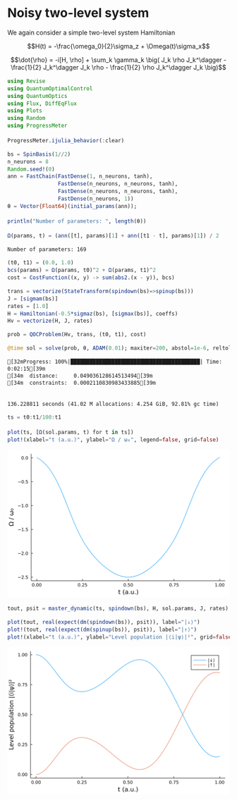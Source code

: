 # Noisy two-level system
We again consider a simple two-level system Hamiltonian


```math
H(t) = -\frac{\omega_0}{2}\sigma_z + \Omega(t)\sigma_x
```


```math
\dot{\rho} = -i[H, \rho]  + \sum_k \gamma_k \big( J_k \rho J_k^\dagger - \frac{1}{2} J_k^\dagger J_k \rho - \frac{1}{2} \rho J_k^\dagger J_k \big)
```


```julia
using Revise
using QuantumOptimalControl
using QuantumOptics
using Flux, DiffEqFlux
using Plots
using Random
using ProgressMeter

ProgressMeter.ijulia_behavior(:clear)
```



```julia
bs = SpinBasis(1//2)
n_neurons = 8
Random.seed!(0)
ann = FastChain(FastDense(1, n_neurons, tanh), 
                FastDense(n_neurons, n_neurons, tanh),
                FastDense(n_neurons, n_neurons, tanh),
                FastDense(n_neurons, 1))
θ = Vector{Float64}(initial_params(ann));

println("Number of parameters: ", length(θ))

Ω(params, t) = (ann([t], params)[1] + ann([t1 - t], params)[1]) / 2
```


    Number of parameters: 169



```julia
(t0, t1) = (0.0, 1.0)
bcs(params) = Ω(params, t0)^2 + Ω(params, t1)^2
cost = CostFunction((x, y) -> sum(abs2.(x - y)), bcs)
```



```julia
trans = vectorize(StateTransform(spindown(bs)=>spinup(bs)))
J = [sigmam(bs)]
rates = [1.0]
H = Hamiltonian(-0.5*sigmaz(bs), [sigmax(bs)], coeffs)
Hv = vectorize(H, J, rates)
```



```julia
prob = QOCProblem(Hv, trans, (t0, t1), cost)
```



```julia
@time sol = solve(prob, θ, ADAM(0.01); maxiter=200, abstol=1e-6, reltol=1e-6)
```


    [32mProgress: 100%|█████████████████████████████████████████| Time: 0:02:15[39m
    [34m  distance:     0.049036128614513494[39m
    [34m  constraints:  0.0002110830983433885[39m


    136.228811 seconds (41.02 M allocations: 4.254 GiB, 92.81% gc time)



```julia
ts = t0:t1/100:t1

plot(ts, [Ω(sol.params, t) for t in ts])
plot!(xlabel="t (a.u.)", ylabel="Ω / ω₀", legend=false, grid=false)
```





![svg](TwoLevelSystemNoisy_files/TwoLevelSystemNoisy_8_0.svg)




```julia
tout, psit = master_dynamic(ts, spindown(bs), H, sol.params, J, rates)
```



```julia
plot(tout, real(expect(dm(spindown(bs)), psit)), label="|↓⟩")
plot!(tout, real(expect(dm(spinup(bs)), psit)), label="|↑⟩")
plot!(xlabel="t (a.u.)", ylabel="Level population |⟨i|ψ⟩|²", grid=false)
```





![svg](TwoLevelSystemNoisy_files/TwoLevelSystemNoisy_10_0.svg)



